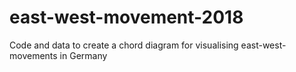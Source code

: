 # east-west-movement-2018
Code and data to create a chord diagram for visualising east-west-movements in Germany
